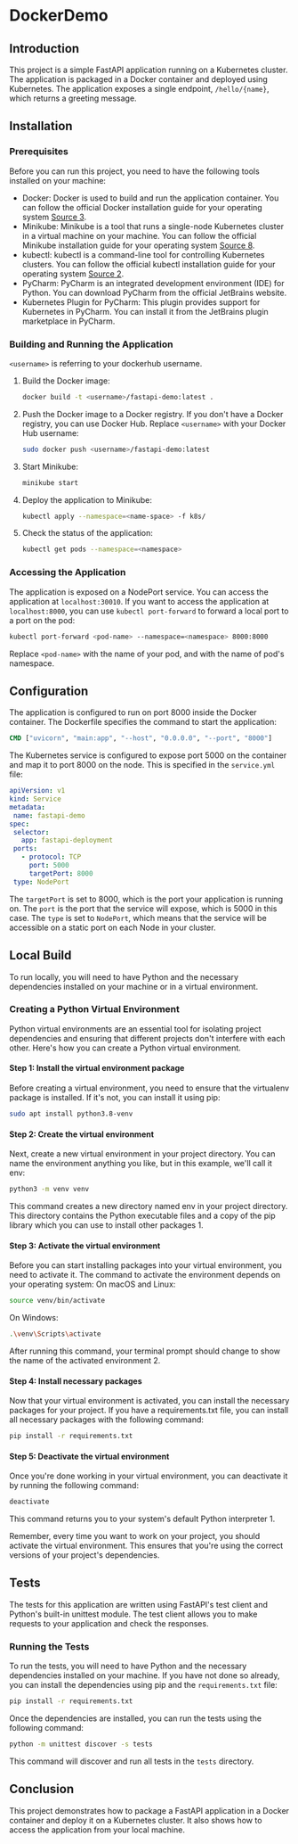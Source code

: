 # DockerDemo

## Introduction

This project is a simple FastAPI application running on a Kubernetes cluster. The application is packaged in a Docker container and deployed using Kubernetes. The application exposes a single endpoint, `/hello/{name}`, which returns a greeting message.

## Installation

### Prerequisites

Before you can run this project, you need to have the following tools installed on your machine:

- Docker: Docker is used to build and run the application container. You can follow the official Docker installation guide for your operating system [Source 3](https://www.jetbrains.com/guide/python/tutorials/fastapi-aws-kubernetes/kubernetes_deploy/).
- Minikube: Minikube is a tool that runs a single-node Kubernetes cluster in a virtual machine on your machine. You can follow the official Minikube installation guide for your operating system [Source 8](https://linuxiac.com/how-to-install-minikube-on-linux/).
- kubectl: kubectl is a command-line tool for controlling Kubernetes clusters. You can follow the official kubectl installation guide for your operating system [Source 2](https://kubernetes.io/docs/setup/minikube/).
- PyCharm: PyCharm is an integrated development environment (IDE) for Python. You can download PyCharm from the official JetBrains website.
- Kubernetes Plugin for PyCharm: This plugin provides support for Kubernetes in PyCharm. You can install it from the JetBrains plugin marketplace in PyCharm.

### Building and Running the Application
```<username>``` is referring to your dockerhub username.
1. Build the Docker image:

   ```bash
   docker build -t <username>/fastapi-demo:latest .
   ```

2. Push the Docker image to a Docker registry. If you don't have a Docker registry, you can use Docker Hub. Replace `<username>` with your Docker Hub username:

   ```bash
   sudo docker push <username>/fastapi-demo:latest
   ```

3. Start Minikube:

   ```bash
   minikube start
   ```

4. Deploy the application to Minikube:

   ```bash
   kubectl apply --namespace=<name-space> -f k8s/
   ```

5. Check the status of the application:

   ```bash
   kubectl get pods --namespace=<namespace>
   ```

### Accessing the Application

The application is exposed on a NodePort service. You can access the application at `localhost:30010`. If you want to access the application at `localhost:8000`, you can use `kubectl port-forward` to forward a local port to a port on the pod:

```bash
kubectl port-forward <pod-name> --namespace=<namespace> 8000:8000
```

Replace `<pod-name>` with the name of your pod, and <namespace> with the name of pod's namespace.

## Configuration

The application is configured to run on port 8000 inside the Docker container. The Dockerfile specifies the command to start the application:

```Dockerfile
CMD ["uvicorn", "main:app", "--host", "0.0.0.0", "--port", "8000"]
```

The Kubernetes service is configured to expose port 5000 on the container and map it to port 8000 on the node. This is specified in the `service.yml` file:

```yaml
apiVersion: v1
kind: Service
metadata:
 name: fastapi-demo
spec:
 selector:
   app: fastapi-deployment
 ports:
   - protocol: TCP
     port: 5000
     targetPort: 8000
 type: NodePort
```

The `targetPort` is set to 8000, which is the port your application is running on. The `port` is the port that the service will expose, which is 5000 in this case. The `type` is set to `NodePort`, which means that the service will be accessible on a static port on each Node in your cluster.

## Local Build
To run locally, you will need to have Python and the necessary dependencies installed on your machine or in a virtual environment. 

### Creating a Python Virtual Environment

Python virtual environments are an essential tool for isolating project dependencies and ensuring that different projects don't interfere with each other. Here's how you can create a Python virtual environment.
#### Step 1: Install the virtual environment package

Before creating a virtual environment, you need to ensure that the virtualenv package is installed. If it's not, you can install it using pip:
```bash
sudo apt install python3.8-venv
```

#### Step 2: Create the virtual environment

Next, create a new virtual environment in your project directory. You can name the environment anything you like, but in this example, we'll call it env:
```bash
python3 -m venv venv
```

This command creates a new directory named env in your project directory. This directory contains the Python executable files and a copy of the pip library which you can use to install other packages 1.
#### Step 3: Activate the virtual environment

Before you can start installing packages into your virtual environment, you need to activate it. The command to activate the environment depends on your operating system:
    On macOS and Linux:

```bash
source venv/bin/activate
```

 On Windows:
```bash
.\venv\Scripts\activate
```

After running this command, your terminal prompt should change to show the name of the activated environment 2.
#### Step 4: Install necessary packages

Now that your virtual environment is activated, you can install the necessary packages for your project. If you have a requirements.txt file, you can install all necessary packages with the following command:

```bash
pip install -r requirements.txt
```

#### Step 5: Deactivate the virtual environment

Once you're done working in your virtual environment, you can deactivate it by running the following command:

```bash
deactivate
```

This command returns you to your system's default Python interpreter 1.

Remember, every time you want to work on your project, you should activate the virtual environment. This ensures that you're using the correct versions of your project's dependencies.

## Tests

The tests for this application are written using FastAPI's test client and Python's built-in unittest module. The test client allows you to make requests to your application and check the responses.

### Running the Tests

To run the tests, you will need to have Python and the necessary dependencies installed on your machine. If you have not done so already, you can install the dependencies using pip and the `requirements.txt` file:

```bash
pip install -r requirements.txt
```

Once the dependencies are installed, you can run the tests using the following command:

```bash
python -m unittest discover -s tests
```

This command will discover and run all tests in the `tests` directory.


## Conclusion

This project demonstrates how to package a FastAPI application in a Docker container and deploy it on a Kubernetes cluster. It also shows how to access the application from your local machine.
